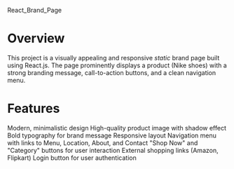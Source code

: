 React_Brand_Page

# Overview
This project is a visually appealing and responsive *static* brand page built using React.js. The page prominently displays a product (Nike shoes) with a strong branding message, call-to-action buttons, and a clean navigation menu.

# Features
Modern, minimalistic design
High-quality product image with shadow effect
Bold typography for brand message
Responsive layout
Navigation menu with links to Menu, Location, About, and Contact
"Shop Now" and "Category" buttons for user interaction
External shopping links (Amazon, Flipkart)
Login button for user authentication
